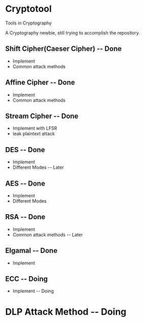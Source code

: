 # Cryptotool
Tools in Cryptography

A Cryptography newbie, still trying to accomplish the repository.

## Shift Cipher(Caeser Cipher) -- Done
* Implement
* Common attack methods

## Affine Cipher -- Done
* Implement
* Common attack methods

## Stream Cipher -- Done
* Implement with LFSR
* leak plaintext attack

## DES -- Done
* Implement
* Different Modes -- Later

## AES -- Done
* Implement
* Different Modes

## RSA -- Done
* Implement
* Common attack methods -- Later

## Elgamal -- Done
* Implement

## ECC -- Doing
* Implement -- Doing


# DLP Attack Method -- Doing



